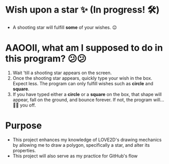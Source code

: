 # Wish upon a star ✨ (In progress! 🛠)
- A shooting star will fulfill **some** of your wishes. 😉

# AAOOII, what am I supposed to do in this program? 😕😕
1. Wait 'till a shooting star appears on the screen.
2. Once the shooting star appears, quickly type your wish in the box. Expect less. The program can only fulfill wishes such as **circle** and **square**.
3. If you have typed either a **circle** or a **square** on the box, that shape will appear, fall on the ground, and bounce forever. If not, the program will... 🤷‍♀️ you off.

# Purpose
- This project enhances my knowledge of LOVE2D's drawing mechanics by allowing me to draw a polygon, specifically a star, and alter its properties.
- This project will also serve as my practice for GitHub's flow
